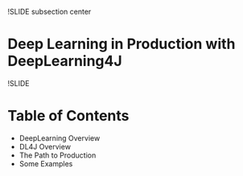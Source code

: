 !SLIDE subsection center

# Deep Learning in Production with DeepLearning4J


!SLIDE

# Table of Contents

* DeepLearning Overview
* DL4J Overview
* The Path to Production
* Some Examples

